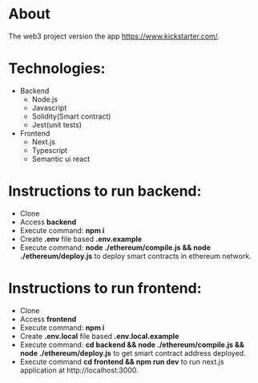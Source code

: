 About
=========

The web3 project version the app https://www.kickstarter.com/.

Technologies:
==============

- Backend
  - Node.js
  - Javascript
  - Solidity(Smart contract)
  - Jest(unit tests)
- Frontend
  - Next.js
  - Typescript
  - Semantic ui react


Instructions to run backend:
=============================

- Clone
- Access **backend**
- Execute command: **npm i**
- Create **.env** file based **.env.example**
- Execute command: **node ./ethereum/compile.js && node ./ethereum/deploy.js** to deploy smart contracts in ethereum network.

Instructions to run frontend:
================================

- Clone
- Access **frontend**
- Execute command: **npm i**
- Create **.env.local** file based **.env.local.example**
- Execute command: **cd backend && node ./ethereum/compile.js && node ./ethereum/deploy.js** to get smart contract address deployed.
- Execute command **cd frontend && npm run dev** to run next.js application at http://localhost:3000.